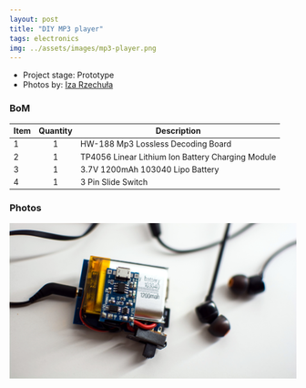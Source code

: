 ```yaml
---
layout: post
title: "DIY MP3 player"
tags: electronics
img: ../assets/images/mp3-player.png
---
```


- Project stage: Prototype
- Photos by: [Iza Rzechuła](https://www.iza.rzechula.pl/)


### BoM

| Item | Quantity | Description |
| --- | :-: | --- |
| 1 | 1 | HW-188 Mp3 Lossless Decoding Board |
| 2 | 1 | TP4056 Linear Lithium Ion Battery Charging Module |
| 3 | 1 | 3.7V 1200mAh 103040 Lipo Battery |
| 4 | 1 | 3 Pin Slide Switch |

### Photos

![mp3-player1.jpg](../assets/images/mp3-player1.jpg)
